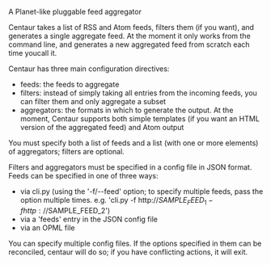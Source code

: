 A Planet-like pluggable feed aggregator

Centaur takes a list of RSS and Atom feeds, filters them (if you want), and generates a single aggregate feed. At the moment it only works from the
command line, and generates a new aggregated feed from scratch each time youcall it.

Centaur has three main configuration directives:
- feeds: the feeds to aggregate
- filters: instead of simply taking all entries from the incoming feeds, you
  can filter them and only aggregate a subset  
- aggregators: the formats in which to generate the output. At the moment,   Centaur supports both simple templates (if you want an HTML version of the 
  aggregated feed) and Atom output

You must specify both a list of feeds and a list (with one or more elements) of
aggregators; filters are optional.

Filters and aggregators must be specified in a config file in JSON format. Feeds
can be specified in one of three ways: 
- via cli.py (using the '-f/--feed' option; to specify multiple feeds, pass
the option multiple times. e.g. 'cli.py -f http://$SAMPLE_FEED_1 -f http://$SAMPLE_FEED_2')  
- via a 'feeds' entry in the JSON config file
- via an OPML file

You can specify multiple config files. If the options specified in them can be
reconciled, centaur will do so; if you have conflicting actions, it will exit.
